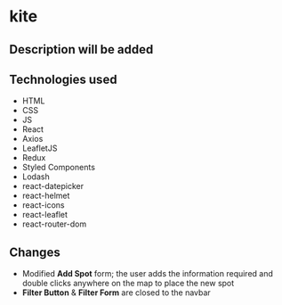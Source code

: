 # kite
## Description will be added


## Technologies used
- HTML
- CSS
- JS
- React
- Axios
- LeafletJS
- Redux
- Styled Components
- Lodash
- react-datepicker
- react-helmet
- react-icons
- react-leaflet
- react-router-dom

## Changes
- Modified **Add Spot** form; the user adds the information required and double clicks anywhere on the map to place the new spot
- **Filter Button** & **Filter Form** are closed to the navbar
